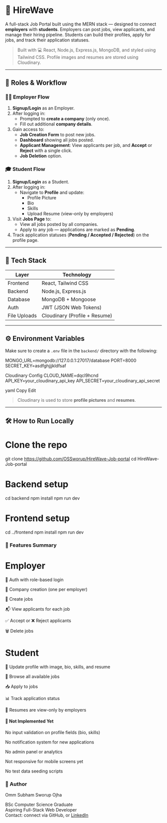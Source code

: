 # 💼  HireWave

A full-stack Job Portal built using the MERN stack — designed to connect **employers** with **students**. Employers can post jobs, view applicants, and manage their hiring pipeline. Students can build their profiles, apply for jobs, and track their application statuses.

> Built with 💻 React, Node.js, Express.js, MongoDB, and styled using Tailwind CSS. Profile images and resumes are stored using Cloudinary.

---

## 🔑 Roles & Workflow

### 👩‍💼 Employer Flow
1. **Signup/Login** as an Employer.
2. After logging in:
   - Prompted to **create a company** (only once).
   - Fill out additional **company details**.
3. Gain access to:
   - **Job Creation Form** to post new jobs.
   - **Dashboard** showing all jobs posted.
   - **Applicant Management**: View applicants per job, and **Accept** or **Reject** with a single click.
   - **Job Deletion** option.

### 🎓 Student Flow
1. **Signup/Login** as a Student.
2. After logging in:
   - Navigate to **Profile** and update:
     - Profile Picture
     - Bio
     - Skills
     - Upload Resume (view-only by employers)
3. Visit **Jobs Page** to:
   - View all jobs posted by all companies.
   - Apply to any job — applications are marked as **Pending**.
4. Track application statuses (**Pending / Accepted / Rejected**) on the profile page.

---

## 🧰 Tech Stack

| Layer     | Technology               |
|-----------|--------------------------|
| Frontend  | React, Tailwind CSS      |
| Backend   | Node.js, Express.js      |
| Database  | MongoDB + Mongoose       |
| Auth      | JWT (JSON Web Tokens)    |
| File Uploads | Cloudinary (Profile + Resume) |

---

## ⚙️ Environment Variables

Make sure to create a `.env` file in the `backend/` directory with the following:

MONGO_URL=mongodb://127.0.0.1:27017/database
PORT=8000
SECRET_KEY=asdfghjjjkldfsaf

Cloudinary Config
CLOUD_NAME=dqcl9hcnd
API_KEY=your_cloudinary_api_key
API_SECRET=your_cloudinary_api_secret

yaml
Copy
Edit

> Cloudinary is used to store **profile pictures** and **resumes**.

---

## 🛠 How to Run Locally

# Clone the repo
git clone https://github.com/OSSworup/HireWave-Job-portal
cd HireWave-Job-portal

# Backend setup
cd backend
npm install
npm run dev

# Frontend setup
cd ../frontend
npm install
npm run dev

### 📝 Features Summary
# Employer
🔐 Auth with role-based login

🏢 Company creation (one per employer)

📄 Create jobs

📬 View applicants for each job

✅ Accept or ❌ Reject applicants

🗑️ Delete jobs

# Student
👤 Update profile with image, bio, skills, and resume

🔎 Browse all available jobs

📥 Apply to jobs

📊 Track application status

📄 Resumes are view-only by employers

#### 🚫 Not Implemented Yet
No input validation on profile fields (bio, skills)

No notification system for new applications

No admin panel or analytics

Not responsive for mobile screens yet

No test data seeding scripts

### 👤 Author
Omm Subham Sworup Ojha  

BSc Computer Science Graduate  
Aspiring Full-Stack Web Developer  
Contact: connect via GitHub, or [LinkedIn](http://linkedin.com/in/omm-subham-sworup-ojha-b80144338)




